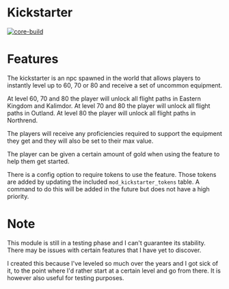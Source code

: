 # Kickstarter
[![core-build](https://github.com/tkn963/mod-kickstarter/workflows/core-build/badge.svg?branch=master&event=push)](https://github.com/tkn963/mod-kickstarter/actions?query=workflow%3Acore-build+branch%3Amaster+event%3Apush)

# Features
The kickstarter is an npc spawned in the world that allows players to instantly level up to 60, 70 or 80 and receive a set of uncommon equipment.

At level 60, 70 and 80 the player will unlock all flight paths in Eastern Kingdom and Kalimdor. At level 70 and 80 the player will unlock all flight paths in Outland. At level 80 the player will unlock all flight paths in Northrend.

The players will receive any proficiencies required to support the equipment they get and they will also be set to their max value.

The player can be given a certain amount of gold when using the feature to help them get started.

There is a config option to require tokens to use the feature. Those tokens are added by updating the included `mod_kickstarter_tokens` table. A command to do this will be added in the future but does not have a high priority.

# Note
This module is still in a testing phase and I can't guarantee its stability. There may be issues with certain features that I have yet to discover.

I created this because I've leveled so much over the years and I got sick of it, to the point where I'd rather start at a certain level and go from there. It is however also useful for testing purposes.
